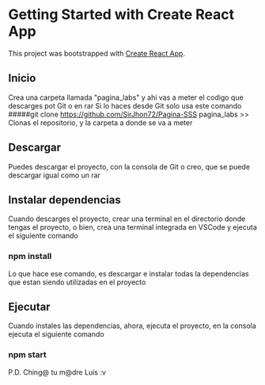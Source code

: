 # Getting Started with Create React App

This project was bootstrapped with [Create React App](https://github.com/facebook/create-react-app).
  ## Inicio
  Crea una carpeta llamada "pagina_labs" y ahi vas a meter el codigo que descarges pot Git o en rar
  Si lo haces desde Git solo usa este comando 
  #####git clone https://github.com/SirJhon72/Pagina-SSS pagina_labs >> Clonas el repositorio, y la carpeta a donde se va a meter

  ## Descargar 
  
  Puedes descargar el proyecto, con la consola de Git o creo, que se puede descargar igual como un rar 
  
  ## Instalar dependencias 
  
  Cuando descarges el proyecto, crear una terminal en el directorio donde tengas el proyecto, o bien, crea una terminal integrada en VSCode y ejecuta el siguiente comando 
  
  ### npm install 
  
  Lo que hace ese comando, es descargar e instalar todas la dependencias que estan siendo utilizadas en el proyecto 

  
  ## Ejecutar 
  
  Cuando instales las dependencias, ahora, ejecuta el proyecto, en la consola ejecuta el siguiente comando 
  
  ### npm start 

  P.D. Ching@ tu m@dre Luis :v 
